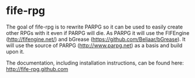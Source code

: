fife-rpg
========
The goal of fife-rpg is to rewrite PARPG so it can be used to easily create other RPGs with it even if PARPG will die. As PARPG it will use the FIFEngine (http://fifengine.net/) and bGrease (https://github.com/Beliaar/bGrease).
It will use the source of PARPG (http://www.parpg.net) as a basis and build upon it.

The documentation, including installation instructions, can be found here: http://fife-rpg.github.com